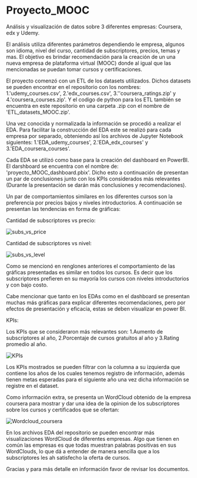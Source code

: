 # Proyecto_MOOC
Análisis y visualización de datos sobre 3 diferentes empresas: Coursera, edx y Udemy.

El análisis utiliza diferentes parámetros dependiendo le empresa, algunos son idioma, nivel del curso, cantidad de subscriptores, precios, temas y mas. El objetivo es brindar recomendación para la creación de un una nueva empresa de plataforma virtual (MOOC) donde al igual que las mencionadas se puedan tomar cursos y certificaciones.

El proyecto comenzó con un ETL de los datasets utilizados. Dichos datasets se pueden encontrar en el repositorio con los nombres: 1.'udemy_courses.csv', 2.'edx_courses.csv', 3.''coursera_ratings.zip' y 4.'coursera_courses.zip'. Y el codigo de python para los ETL también se encuentra en este repositorio en una carpeta .zip con el nombre de 'ETL_datasets_MOOC.zip'.

Una vez conocida y normalizada la información se procedió a realizar el EDA. Para facilitar la construcción del EDA este se realizó para cada empresa por separado, obteniendo así los archivos de Jupyter Notebook siguientes: 1.'EDA_udemy_courses', 2.'EDA_edx_courses' y 3.'EDA_coursera_courses'.

Cada EDA se utilizó como base para la creación del dashboard en PowerBI. El darshboard se encuentra con el nombre de: 'proyecto_MOOC_dashboard.pbix'. Dicho esto a continuación de presentan un par de conclusiones junto con los KPIs considerados más relevantes (Durante la presentación se darán más conclusiones y recomendaciones).

Un par de comportamientos similares en los diferentes cursos son la preferencia por precios bajos y niveles introductorios. A continuación se presentan las tendencias en forma de gráficas:

Cantidad de subscriptores vs precio:

![subs_vs_price](https://github.com/RodoArellano/Proyecto_MOOC/assets/125421658/c0a3b664-ffae-4d05-b420-afd46befe171)

Cantidad de subscriptores vs nivel:

![subs_vs_level](https://github.com/RodoArellano/Proyecto_MOOC/assets/125421658/47ddd7dc-8b2f-4ce0-86ca-a2af2ed7d3ee)

Como se mencionó en renglones anteriores el comportamiento de las gráficas presentadas es similar en todos los cursos. Es decir que los subscriptores prefieren en su mayoría los cursos con niveles introductorios y con bajo costo.

Cabe mencionar que tanto en los EDAs como en el dashboard se presentan muchas más gráficas para explicar diferentes recomendaciones, pero por efectos de presentación y eficacia, estas se deben visualizar en power BI.

KPIs:

Los KPIs que se consideraron más relevantes son: 1.Aumento de subscriptores al año, 2.Porcentaje de cursos gratuitos al año y 3.Rating promedio al año.

![KPIs](https://github.com/RodoArellano/Proyecto_MOOC/assets/125421658/63b8c116-fe9f-402f-a0b9-6a04cfd51c91)

Los KPIs mostrados se pueden filtrar con la columna a su izquierda que contiene los años de los cuales tenemos registro de información, además tienen metas esperadas para el siguiente año una vez dicha información se registre en el dataset.

Como información extra, se presenta un WordCloud obtenido de la empresa coursera para mostrar y dar una idea de la opinion de los subscriptores sobre los cursos y certificados que se ofertan:

![Wordcloud_coursera](https://github.com/RodoArellano/Proyecto_MOOC/assets/125421658/981b0ae7-b178-4c04-8686-a806c1e6e68d)

En los archivos EDA del repositorio se pueden encontrar más visualizaciones WordCloud de diferentes empresas. Algo que tienen en común las empresas es que todas muestran palabras positivas en sus WordClouds, lo que dá a entender de manera sencilla que a los subscriptores les ah satisfecho la oferta de cursos.

Gracias y para más detalle en información favor de revisar los documentos.

